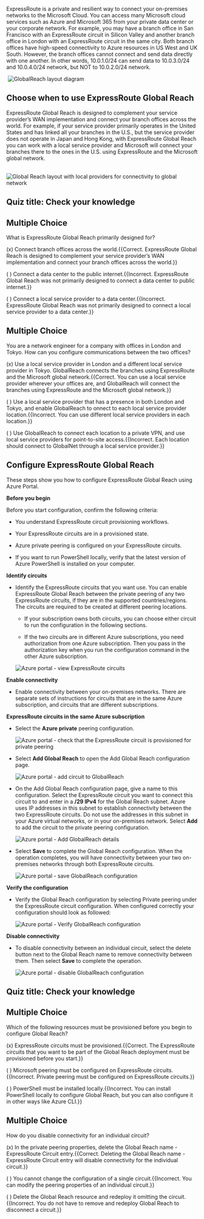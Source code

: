 
ExpressRoute is a private and resilient way to connect your on-premises networks to the Microsoft Cloud. You can access many Microsoft cloud services such as Azure and Microsoft 365 from your private data center or your corporate network. For example, you may have a branch office in San Francisco with an ExpressRoute circuit in Silicon Valley and another branch office in London with an ExpressRoute circuit in the same city. Both branch offices have high-speed connectivity to Azure resources in US West and UK South. However, the branch offices cannot connect and send data directly with one another. In other words, 10.0.1.0/24 can send data to 10.0.3.0/24 and 10.0.4.0/24 network, but NOT to 10.0.2.0/24 network.

​	![GlobalReach layout diagram](../media/globalreach.png)

## Choose when to use ExpressRoute Global Reach

ExpressRoute Global Reach is designed to complement your service provider’s WAN implementation and connect your branch offices across the world. For example, if your service provider primarily operates in the United States and has linked all your branches in the U.S., but the service provider does not operate in Japan and Hong Kong, with ExpressRoute Global Reach you can work with a local service provider and Microsoft will connect your branches there to the ones in the U.S. using ExpressRoute and the Microsoft global network.

​	![Global Reach layout with local providers for connectivity to global network](../media/globalreach_usecase.png)

## Quiz title: Check your knowledge 


## Multiple Choice 

What is ExpressRoute Global Reach primarily designed for?

(x) Connect branch offices across the world.{{Correct. ExpressRoute Global Reach is designed to complement your service provider’s WAN implementation and connect your branch offices across the world.}} 

( ) Connect a data center to the public internet.{{Incorrect. ExpressRoute Global Reach was not primarily designed to connect a data center to public internet.}} 

( ) Connect a local service provider to a data center.{{Incorrect. ExpressRoute Global Reach was not primarily designed to connect a local service provider to a data center.}}

 

## Multiple Choice 

You are a network engineer for a company with offices in London and Tokyo. How can you configure communications between the two offices?

(x) Use a local service provider in London and a different local service provider in Tokyo. GlobalReach connects the branches using ExpressRoute and the Microsoft global network.{{Correct. You can use a local service provider wherever your offices are, and GlobalReach will connect the branches using ExpressRoute and the Microsoft global network.}} 

( ) Use a local service provider that has a presence in both London and Tokyo, and enable GlobalReach to onnect to each local service provider location.{{Incorrect. You can use different local service providers in each location.}} 

( ) Use GlobalReach to connect each location to a private VPN, and use local service providers for point-to-site access.{{Incorrect. Each location should connect to GlobalNet through a local service provider.}}




## Configure ExpressRoute Global Reach

These steps show you how to configure ExpressRoute Global Reach using Azure Portal. 

**Before you begin**

Before you start configuration, confirm the following criteria:

- You understand ExpressRoute circuit provisioning workflows.

- Your ExpressRoute circuits are in a provisioned state.

- Azure private peering is configured on your ExpressRoute circuits.

- If you want to run PowerShell locally, verify that the latest version of Azure PowerShell is installed on your computer.

**Identify circuits**

- Identify the ExpressRoute circuits that you want use. You can enable ExpressRoute Global Reach between the private peering of any two ExpressRoute circuits, if they are in the supported countries/regions. The circuits are required to be created at different peering locations.

  - If your subscription owns both circuits, you can choose either circuit to run the configuration in the following sections.

  - If the two circuits are in different Azure subscriptions, you need authorization from one Azure subscription. Then you pass in the authorization key when you run the configuration command in the other Azure subscription.

  ![Azure portal - view ExpressRoute circuits](../media/expressroute-circuit-global-reach-list.png)

**Enable connectivity**

- Enable connectivity between your on-premises networks. There are separate sets of instructions for circuits that are in the same Azure subscription, and circuits that are different subscriptions.

**ExpressRoute circuits in the same Azure subscription**

- Select the **Azure private** peering configuration.

  ![Azure portal - check that the ExpressRoute circuit is provisioned for private peering](../media/expressroute-circuit-private-peering.png)

- Select **Add Global Reach** to open the Add Global Reach configuration page.

  ![Azure portal - add circuit to GlobalReach](../media/private-peering-enable-global-reach.png)

- On the Add Global Reach configuration page, give a name to this configuration. Select the ExpressRoute circuit you want to connect this circuit to and enter in a **/29 IPv4** for the Global Reach subnet. Azure uses IP addresses in this subnet to establish connectivity between the two ExpressRoute circuits. Do not use the addresses in this subnet in your Azure virtual networks, or in your on-premises network. Select **Add** to add the circuit to the private peering configuration.

  ![Azure portal - Add GlobalReach details](../media/add-global-reach-configuration.png)

- Select **Save** to complete the Global Reach configuration. When the operation completes, you will have connectivity between your two on-premises networks through both ExpressRoute circuits.

  ![Azure portal - save GlobalReach configuration](../media/save-private-peering-configuration.png)

**Verify the configuration**

- Verify the Global Reach configuration by selecting Private peering under the ExpressRoute circuit configuration. When configured correctly your configuration should look as followed:

  ![Azure portal - Verify GlobalReach configuration](../media/verify-global-reach-configuration.png)



**Disable connectivity**

- To disable connectivity between an individual circuit, select the delete button next to the Global Reach name to remove connectivity between them. Then select **Save** to complete the operation.

  ![Azure portal - disable GlobalReach configuration](../media/disable-global-reach-configuration.png)



## Quiz title: Check your knowledge 



## Multiple Choice 

Which of the following resources must be provisioned before you begin to configure Global Reach?

(x) ExpressRoute circuits must be provisioned.{{Correct. The ExpressRoute circuits that you want to be part of the Global Reach deployment must be provisioned before you start.}} 

( ) Microsoft peering must be configured on ExpressRoute circuits.{{Incorrect. Private peering must be configured on ExpressRoute circuits.}} 

( ) PowerShell must be installed locally.{{Incorrect. You can install PowerShell locally to configure Global Reach, but you can also configure it in other ways like Azure CLI.}}



## Multiple Choice 

How do you disable connectivity for an individual circuit?

(x) In the private peering properties, delete the Global Reach name - ExpressRoute Circuit entry.{{Correct. Deleting the Global Reach name - ExpressRoute Circuit entry will disable connectivity for the individual circuit.}} 

( ) You cannot change the configuration of a single circuit.{{Incorrect. You can modify the peering properties of an individual circuit.}} 

( ) Delete the Global Reach resource and redeploy it omitting the circuit.{{Incorrect. You do not have to remove and redeploy Global Reach to disconnect a circuit.}}


